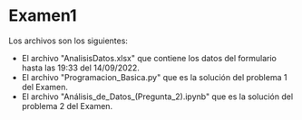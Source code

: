 # Examen1
 Los archivos son los siguientes:
 * El archivo "AnalisisDatos.xlsx" que contiene los datos del formulario hasta las 19:33 del 14/09/2022.
 * El archivo "Programacion_Basica.py" que es la solución del problema 1 del Examen.
 * El archivo "Análisis_de_Datos_(Pregunta_2).ipynb" que es la solución del problema 2 del Examen.
